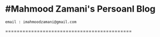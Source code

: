#Mahmood Zamani's Persoanl Blog
============================================
	email : imahmoodzamani@gmail.com        
============================================

